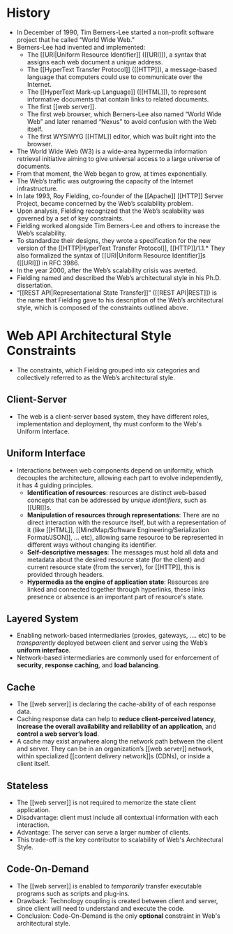 # History
- In December of 1990, Tim Berners-Lee started a non-profit software project that he called “World Wide Web.”
-  Berners-Lee had invented and implemented:
	- The [[URI|Uniform Resource Identifier]] ([[URI]]), a syntax that assigns each web document a unique address.
	- The [[HyperText Transfer Protocol]] ([[HTTP]]), a message-based language that computers could use to communicate over the Internet.
	- The [[HyperText Mark-up Language]] ([[HTML]]), to represent informative documents that contain links to related documents.
	- The first [[web server]].
	- The first web browser, which Berners-Lee also named “World Wide Web” and later renamed “Nexus” to avoid confusion with the Web itself.
	- The first WYSIWYG [[HTML]] editor, which was built right into the browser.
- The World Wide Web (W3) is a wide-area hypermedia information retrieval initiative aiming to give universal access to a large universe of documents.
- From that moment, the Web began to grow, at times exponentially.
- The Web’s traffic was outgrowing the capacity of the Internet infrastructure.
- In late 1993, Roy Fielding, co-founder of the [[Apache]] [[HTTP]] Server Project, became concerned by the Web’s scalability problem.
- Upon analysis, Fielding recognized that the Web’s scalability was governed by a set of key constraints.
- Fielding worked alongside Tim Berners-Lee and others to increase the Web’s scalability. 
- To standardize their designs, they wrote a specification for the new version of the [[HTTP|HyperText Transfer Protocol]], [[HTTP]]/1.1.* They also formalized the syntax of [[URI|Uniform Resource Identifier]]s ([[URI]]) in RFC 3986.
- In the year 2000, after the Web’s scalability crisis was averted.
- Fielding named and described the Web’s architectural style in his Ph.D. dissertation.
- “[[REST API|Representational State Transfer]]” ([[REST API|REST]]) is the name that Fielding gave to his description of the Web’s architectural style, which is composed of the constraints outlined above.
# Web API Architectural Style Constraints
- The constraints, which Fielding grouped into six categories and collectively referred to
as the Web’s architectural style.
## Client-Server
- The web is a client-server based system, they have different roles, implementation and deployment, thy must conform to the Web's Uniform Interface. 
## Uniform Interface
- Interactions between web components depend on uniformity, which decouples the architecture, allowing each part to evolve independently, it has 4 guiding principles.
	- **Identification of resources**: resources are distinct web-based concepts that can be addressed by *unique identifiers*, such as [[URI]]s.
	- **Manipulation of resources through representations**: There are no direct interaction with the resource itself, but with a representation of it (like [[HTML]], [[MindMap/Software Engineering/Serialization Format/JSON]], ... etc), allowing same resource to be represented in different ways without changing its identifier.
	- **Self-descriptive messages**: The messages must hold all data and metadata about the desired resource state (for the client) and current resource state (from the server), for [[HTTP]], this is provided through headers.
	- **Hypermedia as the engine of application state**: Resources are linked and connected together through hyperlinks, these links presence or absence is an important part of resource's state.
## Layered System
- Enabling network-based intermediaries (proxies, gateways, .... etc) to be *transparently* deployed between client and server using the Web’s **uniform interface**.
- Network-based intermediaries are commonly used for enforcement of **security**, **response caching**, and **load balancing**.
## Cache
- The [[web server]] is declaring the cache-ability of of each response data.
- Caching response data can help to **reduce client-perceived latency**, **increase the overall availability and reliability of an application**, and **control a web server’s load**.
- A cache may exist anywhere along the network path between the client and server. They can be in an organization’s [[web server]] network, within specialized [[content delivery network]]s (CDNs), or inside a client itself.
## Stateless
- The [[web server]] is not required to memorize the state client application.
- Disadvantage: client must include all contextual information with each interaction.
- Advantage: The server can serve a larger number of clients.
- This trade-off is the key contributor to scalability of Web's Architectural Style. 
## Code-On-Demand
- The [[web server]] is enabled to *temporarily* transfer executable programs such as scripts and plug-ins.
- Drawback: Technology coupling is created between client and server, since client will need to understand and execute the code.
- Conclusion: Code-On-Demand is the only **optional** constraint in Web's architectural style.